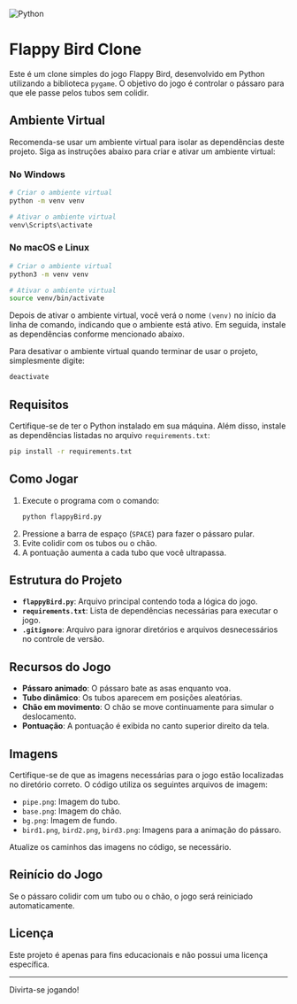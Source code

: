 ![Python](https://img.shields.io/badge/python-3670A0?style=for-the-badge&logo=python&logoColor=ffdd54) 
# Flappy Bird Clone

Este é um clone simples do jogo Flappy Bird, desenvolvido em Python utilizando a biblioteca `pygame`. O objetivo do jogo é controlar o pássaro para que ele passe pelos tubos sem colidir.

## Ambiente Virtual

Recomenda-se usar um ambiente virtual para isolar as dependências deste projeto. Siga as instruções abaixo para criar e ativar um ambiente virtual:

### No Windows

```bash
# Criar o ambiente virtual
python -m venv venv

# Ativar o ambiente virtual
venv\Scripts\activate
```

### No macOS e Linux

```bash
# Criar o ambiente virtual
python3 -m venv venv

# Ativar o ambiente virtual
source venv/bin/activate
```

Depois de ativar o ambiente virtual, você verá o nome `(venv)` no início da linha de comando, indicando que o ambiente está ativo. Em seguida, instale as dependências conforme mencionado abaixo.

Para desativar o ambiente virtual quando terminar de usar o projeto, simplesmente digite:

```bash
deactivate
```
## Requisitos

Certifique-se de ter o Python instalado em sua máquina. Além disso, instale as dependências listadas no arquivo `requirements.txt`:

```bash
pip install -r requirements.txt
```

## Como Jogar

1. Execute o programa com o comando:
   ```bash
   python flappyBird.py
   ```
2. Pressione a barra de espaço (`SPACE`) para fazer o pássaro pular.
3. Evite colidir com os tubos ou o chão.
4. A pontuação aumenta a cada tubo que você ultrapassa.

## Estrutura do Projeto

- **`flappyBird.py`**: Arquivo principal contendo toda a lógica do jogo.
- **`requirements.txt`**: Lista de dependências necessárias para executar o jogo.
- **`.gitignore`**: Arquivo para ignorar diretórios e arquivos desnecessários no controle de versão.

## Recursos do Jogo

- **Pássaro animado**: O pássaro bate as asas enquanto voa.
- **Tubo dinâmico**: Os tubos aparecem em posições aleatórias.
- **Chão em movimento**: O chão se move continuamente para simular o deslocamento.
- **Pontuação**: A pontuação é exibida no canto superior direito da tela.

## Imagens

Certifique-se de que as imagens necessárias para o jogo estão localizadas no diretório correto. O código utiliza os seguintes arquivos de imagem:

- `pipe.png`: Imagem do tubo.
- `base.png`: Imagem do chão.
- `bg.png`: Imagem de fundo.
- `bird1.png`, `bird2.png`, `bird3.png`: Imagens para a animação do pássaro.

Atualize os caminhos das imagens no código, se necessário.

## Reinício do Jogo

Se o pássaro colidir com um tubo ou o chão, o jogo será reiniciado automaticamente.

## Licença

Este projeto é apenas para fins educacionais e não possui uma licença específica.

---
Divirta-se jogando!
